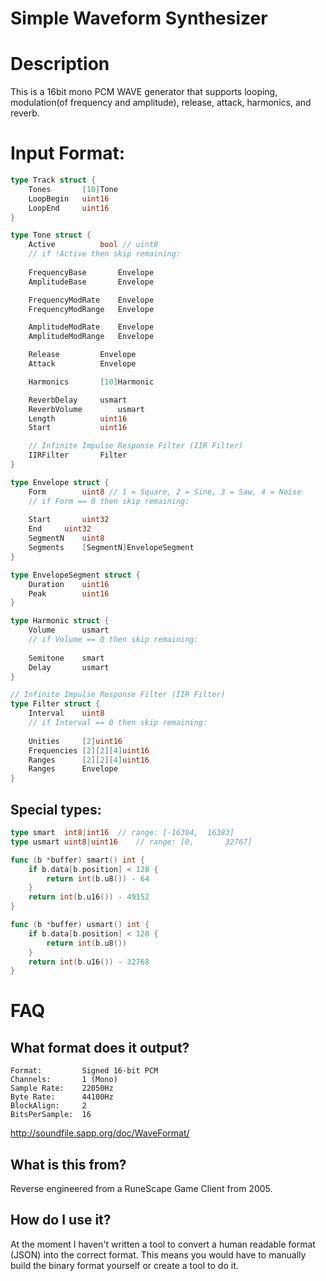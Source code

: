 # Simple Waveform Synthesizer

# Description

This is a 16bit mono PCM WAVE generator that supports looping, modulation(of frequency and amplitude), release, attack, harmonics, and reverb.

# Input Format:

```go
type Track struct {
	Tones		[10]Tone
	LoopBegin	uint16
	LoopEnd		uint16
}

type Tone struct {
	Active			bool // uint8
	// if !Active then skip remaining:
	
	FrequencyBase		Envelope
	AmplitudeBase		Envelope

	FrequencyModRate	Envelope
	FrequencyModRange	Envelope

	AmplitudeModRate	Envelope
	AmplitudeModRange	Envelope

	Release			Envelope
	Attack			Envelope

	Harmonics		[10]Harmonic

	ReverbDelay		usmart
	ReverbVolume		usmart
	Length			uint16
	Start			uint16

	// Infinite Impulse Response Filter (IIR Filter)
	IIRFilter		Filter
}

type Envelope struct {
	Form		uint8 // 1 = Square, 2 = Sine, 3 = Saw, 4 = Noise
	// if Form == 0 then skip remaining:
	
	Start		uint32
	End		uint32
	SegmentN	uint8
	Segments	[SegmentN]EnvelopeSegment
}

type EnvelopeSegment struct {
	Duration	uint16
	Peak		uint16
}

type Harmonic struct {
	Volume		usmart
	// if Volume == 0 then skip remaining:
	
	Semitone	smart
	Delay		usmart
}

// Infinite Impulse Response Filter (IIR Filter)
type Filter struct {
	Interval	uint8
	// if Interval == 0 then skip remaining:
	
	Unities		[2]uint16
	Frequencies	[2][2][4]uint16
	Ranges		[2][2][4]uint16
	Ranges		Envelope
}
```

## Special types:
```go
type smart	int8|int16	// range: [-16384,	16383]
type usmart	uint8|uint16	// range: [0,		32767]

func (b *buffer) smart() int {
	if b.data[b.position] < 128 {
		return int(b.u8()) - 64
	}
	return int(b.u16()) - 49152
}

func (b *buffer) usmart() int {
	if b.data[b.position] < 128 {
		return int(b.u8())
	}
	return int(b.u16()) - 32768
}
```

# FAQ
## What format does it output?
```
Format:         Signed 16-bit PCM
Channels:       1 (Mono)
Sample Rate:    22050Hz
Byte Rate:      44100Hz
BlockAlign:     2
BitsPerSample:  16
```

http://soundfile.sapp.org/doc/WaveFormat/

## What is this from?
Reverse engineered from a RuneScape Game Client from 2005.

## How do I use it?
At the moment I haven't written a tool to convert a human readable format (JSON) into the correct format. This means you would have to manually build the binary format yourself or create a tool to do it.

